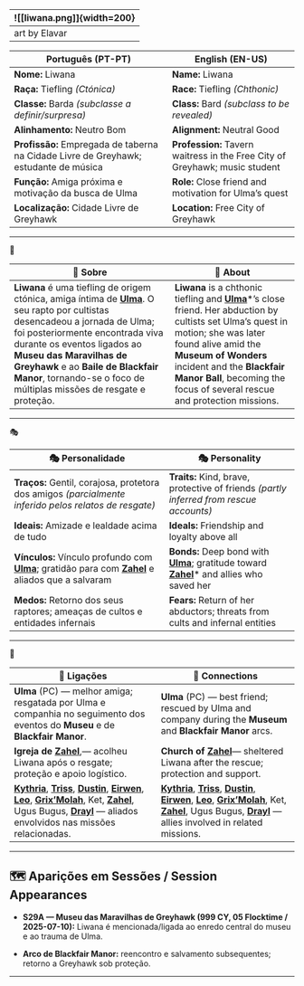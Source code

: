 

| ![[liwana.png]]{width=200} |
| -------------------------- |
| art by Elavar              |

|**Português (PT-PT)**|**English (EN-US)**|
|---|---|
|**Nome:** Liwana|**Name:** Liwana|
|**Raça:** Tiefling _(Ctónica)_|**Race:** Tiefling _(Chthonic)_|
|**Classe:** Barda _(subclasse a definir/surpresa)_|**Class:** Bard _(subclass to be revealed)_|
|**Alinhamento:** Neutro Bom|**Alignment:** Neutral Good|
|**Profissão:** Empregada de taberna na Cidade Livre de Greyhawk; estudante de música|**Profession:** Tavern waitress in the Free City of Greyhawk; music student|
|**Função:** Amiga próxima e motivação da busca de Ulma|**Role:** Close friend and motivation for Ulma’s quest|
|**Localização:** Cidade Livre de Greyhawk|**Location:** Free City of Greyhawk|

---
📖 

| 📖 Sobre                                                                                                                                                                                                                                                                                                                                           | 📖 About                                                                                                                                                                                                                                                                                           |
| -------------------------------------------------------------------------------------------------------------------------------------------------------------------------------------------------------------------------------------------------------------------------------------------------------------------------------------------------- | -------------------------------------------------------------------------------------------------------------------------------------------------------------------------------------------------------------------------------------------------------------------------------------------------- |
| **Liwana** é uma tiefling de origem ctónica, amiga íntima de **[Ulma](docs/pc/-/pc_ulma.md)**. O seu rapto por cultistas desencadeou a jornada de Ulma; foi posteriormente encontrada viva durante os eventos ligados ao **Museu das Maravilhas de Greyhawk** e ao **Baile de Blackfair Manor**, tornando-se o foco de múltiplas missões de resgate e proteção. | **Liwana** is a chthonic tiefling and **[Ulma](docs/pc/-/pc_ulma.md)***’s close friend. Her abduction by cultists set Ulma’s quest in motion; she was later found alive amid the **Museum of Wonders** incident and the **Blackfair Manor Ball**, becoming the focus of several rescue and protection missions. |

---
🎭 

| 🎭 Personalidade                                                                                                         | 🎭 Personality                                                                                                  |
| ------------------------------------------------------------------------------------------------------------------------ | --------------------------------------------------------------------------------------------------------------- |
| **Traços:** Gentil, corajosa, protetora dos amigos _(parcialmente inferido pelos relatos de resgate)_                    | **Traits:** Kind, brave, protective of friends _(partly inferred from rescue accounts)_                         |
| **Ideais:** Amizade e lealdade acima de tudo                                                                             | **Ideals:** Friendship and loyalty above all                                                                    |
| **Vínculos:** Vínculo profundo com **[Ulma](docs/pc/-/pc_ulma.md)**; gratidão para com **[Zahel](pc_zahel)** e aliados que a salvaram | **Bonds:** Deep bond with **[Ulma](docs/pc/-/pc_ulma.md)**; gratitude toward **[Zahel](pc_zahel)*** and allies who saved her |
| **Medos:** Retorno dos seus raptores; ameaças de cultos e entidades infernais                                            | **Fears:** Return of her abductors; threats from cults and infernal entities                                    |

---
🔗

| 🔗 Ligações                                                                                                                                                                                                                                                                              | 🔗 Connections                                                                                                                                                                                                                                                                   |
| ---------------------------------------------------------------------------------------------------------------------------------------------------------------------------------------------------------------------------------------------------------------------------------------- | -------------------------------------------------------------------------------------------------------------------------------------------------------------------------------------------------------------------------------------------------------------------------------- |
| **Ulma** (PC) — melhor amiga; resgatada por Ulma e companhia no seguimento dos eventos do **Museu** e de **Blackfair Manor**.                                                                                                                                                            | **Ulma** (PC) — best friend; rescued by Ulma and company during the **Museum** and **Blackfair Manor** arcs.                                                                                                                                                                     |
| **Igreja de [Zahel](pc_zahel)**,— acolheu Liwana após o resgate; proteção e apoio logístico.                                                                                                                                                                                             | **Church of [Zahel](pc_zahel)**— sheltered Liwana after the rescue; protection and support.                                                                                                                                                                                      |
| **[Kythria](kythria)**, **[Triss](pc_triss_merrill)**, **[Dustin](pc_dustin_thorne)**, **[Eirwen](pc_eirwen)**, **[Leo](pc_leo)**, **[Grix’Molah](pc_grix_molah)**, Ket, **[Zahel](pc_zahel)**, Ugus Bugus, **[Drayl](pc_drayl_bharash)** — aliados envolvidos nas missões relacionadas. | **[Kythria](kythria)**, **[Triss](pc_triss_merrill)**, **[Dustin](pc_dustin_thorne)**, **[Eirwen](pc_eirwen)**, **[Leo](pc_leo)**, **[Grix’Molah](pc_grix_molah)**, Ket, **[Zahel](pc_zahel)**, Ugus Bugus, **[Drayl](pc_drayl_bharash)** — allies involved in related missions. |

---

## 🗺️ Aparições em Sessões / Session Appearances

- **S29A — Museu das Maravilhas de Greyhawk (999 CY, 05 Flocktime / 2025-07-10):** Liwana é mencionada/ligada ao enredo central do museu e ao trauma de Ulma.
    
- **Arco de Blackfair Manor:** reencontro e salvamento subsequentes; retorno a Greyhawk sob proteção.
    

---
